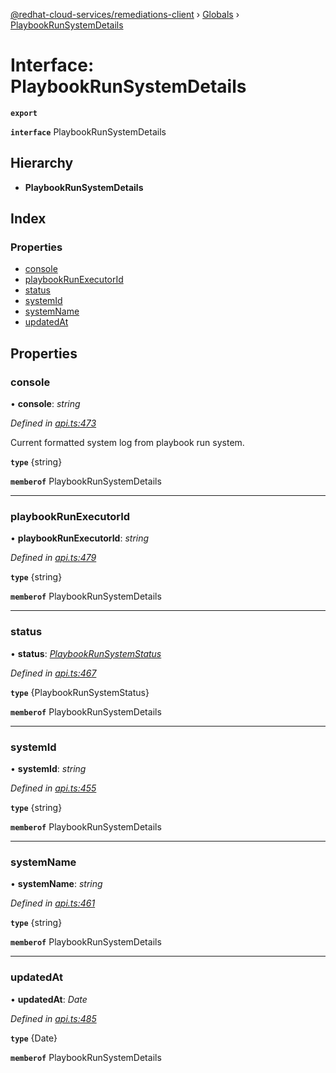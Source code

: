 [@redhat-cloud-services/remediations-client](../README.md) › [Globals](../globals.md) › [PlaybookRunSystemDetails](playbookrunsystemdetails.md)

# Interface: PlaybookRunSystemDetails

**`export`** 

**`interface`** PlaybookRunSystemDetails

## Hierarchy

* **PlaybookRunSystemDetails**

## Index

### Properties

* [console](playbookrunsystemdetails.md#console)
* [playbookRunExecutorId](playbookrunsystemdetails.md#playbookrunexecutorid)
* [status](playbookrunsystemdetails.md#status)
* [systemId](playbookrunsystemdetails.md#systemid)
* [systemName](playbookrunsystemdetails.md#systemname)
* [updatedAt](playbookrunsystemdetails.md#updatedat)

## Properties

###  console

• **console**: *string*

*Defined in [api.ts:473](https://github.com/RedHatInsights/javascript-clients/blob/master/packages/remediations/api.ts#L473)*

Current formatted system log from playbook run system.

**`type`** {string}

**`memberof`** PlaybookRunSystemDetails

___

###  playbookRunExecutorId

• **playbookRunExecutorId**: *string*

*Defined in [api.ts:479](https://github.com/RedHatInsights/javascript-clients/blob/master/packages/remediations/api.ts#L479)*

**`type`** {string}

**`memberof`** PlaybookRunSystemDetails

___

###  status

• **status**: *[PlaybookRunSystemStatus](../enums/playbookrunsystemstatus.md)*

*Defined in [api.ts:467](https://github.com/RedHatInsights/javascript-clients/blob/master/packages/remediations/api.ts#L467)*

**`type`** {PlaybookRunSystemStatus}

**`memberof`** PlaybookRunSystemDetails

___

###  systemId

• **systemId**: *string*

*Defined in [api.ts:455](https://github.com/RedHatInsights/javascript-clients/blob/master/packages/remediations/api.ts#L455)*

**`type`** {string}

**`memberof`** PlaybookRunSystemDetails

___

###  systemName

• **systemName**: *string*

*Defined in [api.ts:461](https://github.com/RedHatInsights/javascript-clients/blob/master/packages/remediations/api.ts#L461)*

**`type`** {string}

**`memberof`** PlaybookRunSystemDetails

___

###  updatedAt

• **updatedAt**: *Date*

*Defined in [api.ts:485](https://github.com/RedHatInsights/javascript-clients/blob/master/packages/remediations/api.ts#L485)*

**`type`** {Date}

**`memberof`** PlaybookRunSystemDetails
